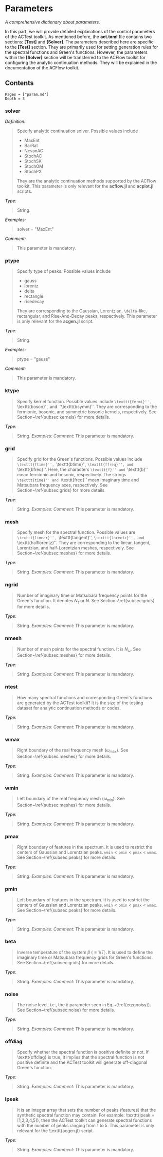 # Parameters

*A comprehensive dictionary about parameters.*

In this part, we will provide detailed explanations of the control parameters of the ACTest toolkit. As mentioned before, the **act.toml** file contains two sections: **[Test]** and **[Solver]**. The parameters described here are specific to the **[Test]** section. They are primarily used for setting generation rules for the spectral functions and Green's functions. However, the parameters within the **[Solver]** section will be transferred to the ACFlow toolkit for configuring the analytic continuation methods. They will be explained in the documentation of the ACFlow toolkit.

## Contents

```@contents
Pages = ["param.md"]
Depth = 3
```

### solver

*Definition:*

> Specify analytic continuation solver. Possible values include
>
> * MaxEnt
> * BarRat
> * NevanAC
> * StochAC
> * StochSK
> * StochOM
> * StochPX
>
> They are the analytic continuation methods supported by the ACFlow toolkit. This parameter is only relevant for the **acflow.jl** and **acplot.jl** scripts.

*Type:*

> String.

*Examples:*

> solver = "MaxEnt"

*Comment:*

> This parameter is mandatory.

### ptype

> Specify type of peaks. Possible values include
>
> * gauss
> * lorentz
> * delta
> * rectangle
> * risedecay
>
> They are corresponding to the Gaussian, Lorentzian, ``\delta``-like, rectangular, and Rise-And-Decay peaks, respectively. This parameter is only relevant for the **acgen.jl** script.

*Type:*

> String.

*Examples:*

> ptype = "gauss"

*Comment:*

> This parameter is mandatory.

### ktype

> Specify kernel function. Possible values include ``\texttt{fermi}'', ``\texttt{boson}'', and ``\texttt{bsymm}''. They are corresponding to the fermionic, bosonic, and symmetric bosonic kernels, respectively. See Section~\ref{subsec:kernels} for more details. 

*Type:*
> String.
*Examples:*
*Comment:*
> This parameter is mandatory.

### grid

> Specify grid for the Green's functions. Possible values include ``\texttt{ftime}'', ``\texttt{btime}'', ``\texttt{ffreq}'', and ``\texttt{bfreq}''. Here, the characters ``\texttt{f}'' and ``\texttt{b}'' mean fermionic and bosonic, respectively. The strings ``\texttt{time}'' and ``\texttt{freq}'' mean imaginary time and Matsubara frequency axes, respectively. See Section~\ref{subsec:grids} for more details. 

*Type:*
> String.
*Examples:*
*Comment:*
> This parameter is mandatory.

### mesh

> Specify mesh for the spectral function. Possible values are ``\texttt{linear}'', ``\texttt{tangent}'', ``\texttt{lorentz}'', and ``\texttt{halflorentz}''. They are corresponding to the linear, tangent, Lorentzian, and half-Lorentzian meshes, respectively. See Section~\ref{subsec:meshes} for more details.

*Type:*
> String.
*Examples:*
*Comment:*
> This parameter is mandatory.

### ngrid

> Number of imaginary time or Matsubara frequency points for the Green's function. It denotes $N_{\tau}$ or $N$. See Section~\ref{subsec:grids} for more details.

*Type:*
> String.
*Examples:*
*Comment:*
> This parameter is mandatory.

### nmesh

> Number of mesh points for the spectral function. It is $N_{\omega}$. See Section~\ref{subsec:meshes} for more details.

*Type:*
> String.
*Examples:*
*Comment:*
> This parameter is mandatory.

### ntest

> How many spectral functions and corresponding Green's functions are generated by the ACTest toolkit? It is the size of the testing dataset for analytic continuation methods or codes. 

*Type:*
> String.
*Examples:*
*Comment:*
> This parameter is mandatory.

### wmax

> Right boundary of the real frequency mesh ($\omega_{\text{max}}$). See Section~\ref{subsec:meshes} for more details.

*Type:*
> String.
*Examples:*
*Comment:*
> This parameter is mandatory.

### wmin

> Left boundary of the real frequency mesh ($\omega_{\text{min}}$). See Section~\ref{subsec:meshes} for more details.

*Type:*
> String.
*Examples:*
*Comment:*
> This parameter is mandatory.

### pmax

> Right boundary of features in the spectrum. It is used to restrict the centers of Gaussian and Lorentzian peaks. $\texttt{wmin} < \texttt{pmin} < \texttt{pmax} < \texttt{wmax}$. See Section~\ref{subsec:peaks} for more details. 

*Type:*
> String.
*Examples:*
*Comment:*
> This parameter is mandatory.

### pmin

> Left boundary of features in the spectrum. It is used to restrict the centers of Gaussian and Lorentzian peaks. $\texttt{wmin} < \texttt{pmin} < \texttt{pmax} < \texttt{wmax}$. See Section~\ref{subsec:peaks} for more details. 

*Type:*
> String.
*Examples:*
*Comment:*
> This parameter is mandatory.

### beta

> Inverse temperature of the system $\beta$ ($\equiv 1/T$). It is used to define the imaginary time or Matsubara frequency grids for Green's functions. See Section~\ref{subsec:grids} for more details.

*Type:*
> String.
*Examples:*
*Comment:*
> This parameter is mandatory.

### noise

> The noise level, i.e., the $\delta$ parameter seen in Eq.~(\ref{eq:gnoisy}). See Section~\ref{subsec:noise} for more details.

*Type:*
> String.
*Examples:*
*Comment:*
> This parameter is mandatory.

### offdiag

> Specify whether the spectral function is positive definite or not. If \texttt{offdiag} is true, it implies that the spectral function is not positive definite and the ACTest toolkit will generate off-diagonal Green's function.  

*Type:*
> String.
*Examples:*
*Comment:*
> This parameter is mandatory.

### lpeak

> It is an integer array that sets the number of peaks (features) that the synthetic spectral function may contain. For example: \texttt{lpeak = [1,2,3,4,5]}, then the ACTest toolkit can generate spectral functions with the number of peaks ranging from 1 to 5. This parameter is only relevant for the \texttt{acgen.jl} script.

*Type:*
> String.
*Examples:*
*Comment:*
> This parameter is mandatory.
